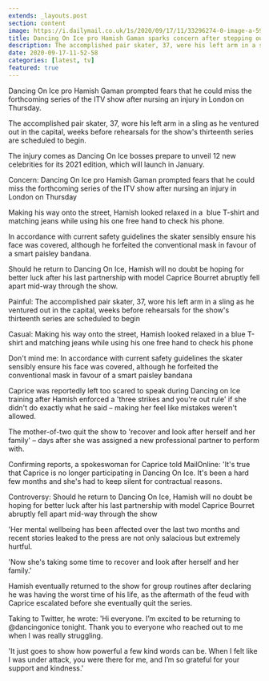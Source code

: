 ```yaml
---
extends: _layouts.post
section: content
image: https://i.dailymail.co.uk/1s/2020/09/17/11/33296274-0-image-a-59_1600338960437.jpg 
title: Dancing On Ice pro Hamish Gaman sparks concern after stepping out with his arm in a sling 
description: The accomplished pair skater, 37, wore his left arm in a sling as he ventured out in the capital, weeks before rehearsals for the shows twelfth series are scheduled to begin. 
date: 2020-09-17-11-52-58 
categories: [latest, tv] 
featured: true 
--- 
```

Dancing On Ice pro Hamish Gaman prompted fears that he could miss the forthcoming series of the ITV show after nursing an injury in London on Thursday. 

The accomplished pair skater, 37, wore his left arm in a sling as he ventured out in the capital, weeks before rehearsals for the show's thirteenth series are scheduled to begin. 

The injury comes as Dancing On Ice bosses prepare to unveil 12 new celebrities for its 2021 edition, which will launch in January.  

Concern: Dancing On Ice pro Hamish Gaman prompted fears that he could miss the forthcoming series of the ITV show after nursing an injury in London on Thursday

Making his way onto the street, Hamish looked relaxed in a  blue T-shirt and matching jeans while using his one free hand to check his phone. 

In accordance with current safety guidelines the skater sensibly ensure his face was covered, although he forfeited the conventional mask in favour of a smart paisley bandana. 

Should he return to Dancing On Ice, Hamish will no doubt be hoping for better luck after his last partnership with model Caprice Bourret abruptly fell apart mid-way through the show. 

Painful: The accomplished pair skater, 37, wore his left arm in a sling as he ventured out in the capital, weeks before rehearsals for the show's thirteenth series are scheduled to begin

Casual: Making his way onto the street, Hamish looked relaxed in a blue T-shirt and matching jeans while using his one free hand to check his phone

Don't mind me: In accordance with current safety guidelines the skater sensibly ensure his face was covered, although he forfeited the conventional mask in favour of a smart paisley bandana

Caprice was reportedly left too scared to speak during Dancing on Ice training after Hamish enforced a 'three strikes and you're out rule' if she didn't do exactly what he said – making her feel like mistakes weren't allowed.

The mother-of-two quit the show to 'recover and look after herself and her family' – days after she was assigned a new professional partner to perform with.

Confirming reports, a spokeswoman for Caprice told MailOnline: 'It's true that Caprice is no longer participating in Dancing On Ice. It's been a hard few months and she's had to keep silent for contractual reasons.

Controversy: Should he return to Dancing On Ice, Hamish will no doubt be hoping for better luck after his last partnership with model Caprice Bourret abruptly fell apart mid-way through the show

'Her mental wellbeing has been affected over the last two months and recent stories leaked to the press are not only salacious but extremely hurtful.

'Now she's taking some time to recover and look after herself and her family.'

Hamish eventually returned to the show for group routines after declaring he was having the worst time of his life, as the aftermath of the feud with Caprice escalated before she eventually quit the series.

Taking to Twitter, he wrote: 'Hi everyone. I’m excited to be returning to @dancingonice tonight. Thank you to everyone who reached out to me when I was really struggling.

'It just goes to show how powerful a few kind words can be. When I felt like I was under attack, you were there for me, and I’m so grateful for your support and kindness.'

